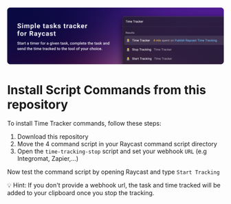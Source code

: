 

![Raycast Time Tracking Banner](https://github.com/HenriChabrand/raycast-time-tracker/blob/main/screenshots/raycast-time-tracker-banner.png?v=1)



# Install Script Commands from this repository
To install Time Tracker commands, follow these steps:
1. Download this repository
2. Move the 4 command script in your Raycast command script directory
3. Open the `time-tracking-stop` script and set your webhook `URL` (e.g Integromat, Zapier,...)

Now test the command script by opening Raycast and type `Start Tracking` 


💡 Hint: If you don't provide a webhook url, the task and time tracked will be added to your clipboard once you stop the tracking.
